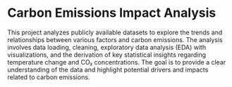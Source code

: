 # Carbon Emissions Impact Analysis

This project analyzes publicly available datasets to explore the trends and relationships between various factors and carbon emissions. 
The analysis involves data loading, cleaning, exploratory data analysis (EDA) with visualizations, and the derivation of key statistical insights regarding temperature change and CO₂ concentrations. 
The goal is to provide a clear understanding of the data and highlight potential drivers and impacts related to carbon emissions.
